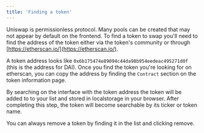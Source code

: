 ```yaml
---
title: 'Finding a token'
---
```


Uniswap is permissionless protocol. Many pools can be created that may not appear by default on the frontend. To find a token to swap you'll need to find the address of the token either via the token's community or through [https://etherscan.io/](https://etherscan.io/).

A token address looks like `0x6b175474e89094c44da98b954eedeac495271d0f` (this is the address for DAI). Once you find the token you're looking for on etherscan, you can copy the address by finding the `Contract` section on the token information page.

By searching on the interface with the token address the token will be added to to your list and stored in localstorage in your browser. After completing this step, the token will become searchable by its ticker or token name.

You can always remove a token by finding it in the list and clicking remove.
